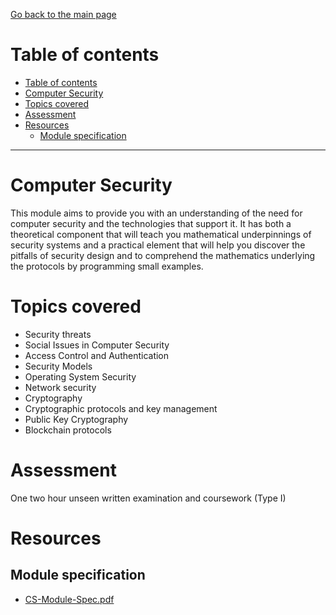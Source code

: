 [Go back to the main page](../../../README.md)

# Table of contents

- [Table of contents](#table-of-contents)
- [Computer Security](#computer-security)
- [Topics covered](#topics-covered)
- [Assessment](#assessment)
- [Resources](#resources)
  - [Module specification](#module-specification)

---

# Computer Security

This module aims to provide you with an understanding of the need for
computer security and the technologies that support it. It has both a
theoretical component that will teach you mathematical underpinnings
of security systems and a practical element that will help you
discover the pitfalls of security design and to comprehend the
mathematics underlying the protocols by programming small examples.

# Topics covered

- Security threats
- Social Issues in Computer Security
- Access Control and Authentication
- Security Models
- Operating System Security
- Network security
- Cryptography
- Cryptographic protocols and key management
- Public Key Cryptography
- Blockchain protocols

# Assessment

One two hour unseen written examination and coursework (Type I)

# Resources

## Module specification

- [CS-Module-Spec.pdf](./CS-Module-Spec.pdf)
